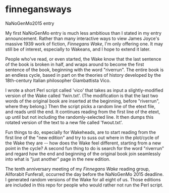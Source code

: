 # finnegansways
NaNoGenMo2015 entry

My first NaNoGenMo entry is much less ambitious than I stated in my entry announcement.
Rather than many interactive ways to view James Joyce's massive 1939 work of fiction, _Finnegans Wake_,
I'm only offering one. It may still be of interest, especially to Wakeans, and I hope to extend it later.

People who've read, or even started, the Wake know that the last sentence of the book is broken in half,
and wraps around to become the first sentence of the book, beginning with the word "riverrun".
The entire book is an endless cycle, based in part on the theories of history developed by the 
18th-century Italian philosopher Giambattista Vico.

I wrote a short Perl script called 'vico' that takes as input a slightly-modified version of the Wake 
called 'fwin.txt'. (The modification is that the last two words of the original book are inserted 
at the beginning, before "riverrun", where they belong.) Then the script picks a random line of the 
etext file, and reads until the end. It continues reading from the first line of the etext,
up until but not including the randomly-selected line. It then dumps this rotated version of the 
text to a new file called 'fwout.txt'.

Fun things to do, especially for Wakeheads, are to start reading from the first line of the "new edition"
and try to suss out where in the plot/cycle of the Wake they are -- how does the Wake feel different,
starting from a new point in the cycle? A second fun thing to do is search for the word "riverrun"
and regard how the end and beginning of the original book join seamlessly into what is "just another"
page in the new edition.

The tenth anniversary meeting of my _Finnegans Wake_ reading group, Allforabit Funferall, occurred the 
day before the NaNoGenMo 2015 deadline. I generated random versions of the Wake for all eight of us. Those
editions are included in this repo for people who would rather not run the Perl script.

